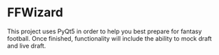 # FFWizard
This project uses PyQt5 in order to help you best prepare for fantasy football. Once finished, functionality will include the ability to mock draft and live draft.
